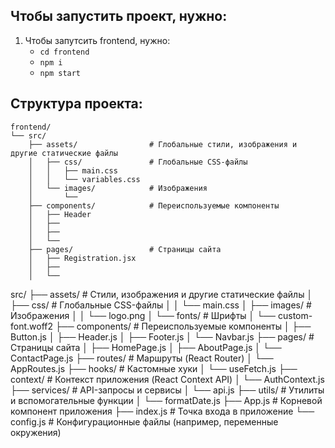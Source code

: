## Чтобы запустить проект, нужно:
1. Чтобы запутсить frontend, нужно:
   - `cd frontend`
   - `npm i`
   - `npm start`

## Структура проекта:
```
frontend/
└── src/
    ├── assets/                # Глобальные стили, изображения и другие статические файлы
    │   ├── css/               # Глобальные CSS-файлы
    │   │   ├── main.css
    │   │   └── variables.css
    │   └── images/            # Изображения
    │       └──
    ├── components/            # Переиспользуемые компоненты
    │   ├── Header
    │   ├──
    │   ├──
    │   └──
    ├── pages/                 # Страницы сайта
    │   ├── Registration.jsx
    │   ├──
    │   └──
```








src/
├── assets/                # Стили, изображения и другие статические файлы
│   ├── css/               # Глобальные CSS-файлы
│   │   └── main.css
│   ├── images/            # Изображения
│   │   └── logo.png
│   └── fonts/             # Шрифты
│       └── custom-font.woff2
├── components/            # Переиспользуемые компоненты
│   ├── Button.js
│   ├── Header.js
│   ├── Footer.js
│   └── Navbar.js
├── pages/                 # Страницы сайта
│   ├── HomePage.js
│   ├── AboutPage.js
│   └── ContactPage.js
├── routes/                # Маршруты (React Router)
│   └── AppRoutes.js
├── hooks/                 # Кастомные хуки
│   └── useFetch.js
├── context/               # Контекст приложения (React Context API)
│   └── AuthContext.js
├── services/              # API-запросы и сервисы
│   └── api.js
├── utils/                 # Утилиты и вспомогательные функции
│   └── formatDate.js
├── App.js                 # Корневой компонент приложения
├── index.js               # Точка входа в приложение
└── config.js              # Конфигурационные файлы (например, переменные окружения)
